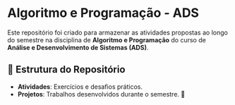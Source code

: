# Algoritmo e Programação - ADS

Este repositório foi criado para armazenar as atividades propostas ao longo do semestre na disciplina de **Algoritmo e Programação** do curso de **Análise e Desenvolvimento de Sistemas (ADS)**.

## 📂 Estrutura do Repositório

- **Atividades**: Exercícios e desafios práticos.
- **Projetos**: Trabalhos desenvolvidos durante o semestre.
🚀 

